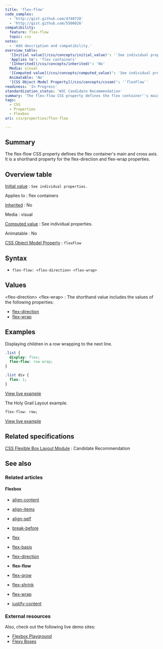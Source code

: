 ```yaml
---
title: 'flex-flow'
code_samples:
  - 'http://gist.github.com/4740728'
  - 'http://gist.github.com/5506026'
compatibility:
  feature: flex-flow
  topic: css
notes:
  - 'Add description and compatibility.'
overview_table:
  '[Initial value](/css/concepts/initial_value)': '`See individual properties.`'
  'Applies to': 'flex containers'
  '[Inherited](/css/concepts/inherited)': 'No'
  Media: visual
  '[Computed value](/css/concepts/computed_value)': 'See individual properties.'
  Animatable: 'No'
  '[CSS Object Model Property](/css/concepts/cssom)': '`flexFlow`'
readiness: 'In Progress'
standardization_status: 'W3C Candidate Recommendation'
summary: 'The flex-flow CSS property defines the flex container''s main and cross axis. It is a shorthand property for the flex-direction and flex-wrap properties.'
tags:
  - CSS
  - Properties
  - Flexbox
uri: css/properties/flex-flow

---
```

## Summary

The flex-flow CSS property defines the flex container's main and cross axis. It is a shorthand property for the flex-direction and flex-wrap properties.

## Overview table

[Initial value](/css/concepts/initial_value)
:   `See individual properties.`

Applies to
:   flex containers

[Inherited](/css/concepts/inherited)
:   No

Media
:   visual

[Computed value](/css/concepts/computed_value)
:   See individual properties.

Animatable
:   No

[CSS Object Model Property](/css/concepts/cssom)
:   `flexFlow`

## Syntax

-   `flex-flow: <flex-direction> <flex-wrap>`

## Values

\<flex-direction\> \<flex-wrap\>
:   The shorthand value includes the values of the following properties:

-   [flex-direction](/css/properties/flex-direction)
-   [flex-wrap](/css/properties/flex-wrap)

## Examples

Displaying children in a row wrapping to the next line.

``` css
.list {
  display: flex;
  flex-flow: row wrap;
}

.list div {
  flex: 1;
}
```

[View live example](http://code.webplatform.org/gist/4740728)

The Holy Grail Layout example.

``` css
flex-flow: row;
```

[View live example](http://code.webplatform.org/gist/5506026)

## Related specifications

[CSS Flexible Box Layout Module](http://www.w3.org/TR/css3-flexbox/#flex-flow-property)
:   Candidate Recommendation

## See also

### Related articles

#### Flexbox

-   [align-content](/css/properties/align-content)

-   [align-items](/css/properties/align-items)

-   [align-self](/css/properties/align-self)

-   [break-before](/css/properties/break-before)

-   [flex](/css/properties/flex)

-   [flex-basis](/css/properties/flex-basis)

-   [flex-direction](/css/properties/flex-direction)

-   **flex-flow**

-   [flex-grow](/css/properties/flex-grow)

-   [flex-shrink](/css/properties/flex-shrink)

-   [flex-wrap](/css/properties/flex-wrap)

-   [justify-content](/css/properties/justify-content)

### External resources

Also, check out the following live demo sites:

-   [Flexbox Playground](http://demo.agektmr.com/flexbox/)
-   [Flexy Boxes](http://the-echoplex.net/flexyboxes)
